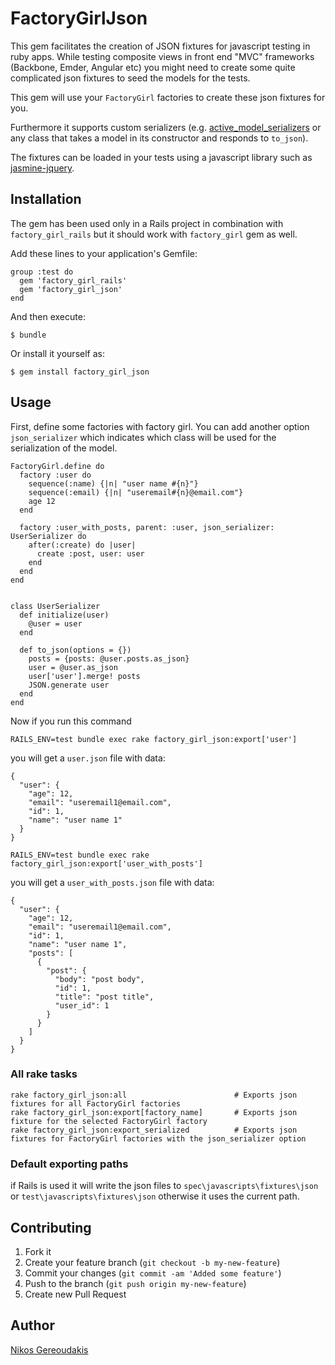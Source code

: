 # FactoryGirlJson

This gem facilitates the creation of JSON fixtures for javascript testing in ruby apps.
While testing composite views in front end "MVC" frameworks (Backbone, Emder, Angular etc) 
you might need to create some quite complicated json fixtures to seed the models for the tests.

This gem will use your `FactoryGirl` factories to create these json fixtures for you.

Furthermore it supports custom serializers (e.g. [active_model_serializers](https://github.com/josevalim/active_model_serializers) or any class that takes a model in its constructor and responds to `to_json`).

The fixtures can be loaded in your tests using a javascript library such as [jasmine-jquery](https://github.com/velesin/jasmine-jquery#json-fixtures).

## Installation

The gem has been used only in a Rails project in combination with `factory_girl_rails` but it should work with `factory_girl` gem as well.

Add these lines to your application's Gemfile:
    
    group :test do
      gem 'factory_girl_rails'
      gem 'factory_girl_json'
    end


And then execute:

    $ bundle

Or install it yourself as:

    $ gem install factory_girl_json

## Usage

First, define some factories with factory girl. 
You can add another option `json_serializer` which indicates which class will be used for the serialization of the model.

    FactoryGirl.define do
      factory :user do
        sequence(:name) {|n| "user name #{n}"}
        sequence(:email) {|n| "useremail#{n}@email.com"}
        age 12
      end

      factory :user_with_posts, parent: :user, json_serializer: UserSerializer do
        after(:create) do |user|
          create :post, user: user
        end
      end
    end


    class UserSerializer
      def initialize(user)
        @user = user
      end

      def to_json(options = {})
        posts = {posts: @user.posts.as_json}
        user = @user.as_json
        user['user'].merge! posts
        JSON.generate user
      end
    end


Now if you run this command

`RAILS_ENV=test bundle exec rake factory_girl_json:export['user']`

you will get a `user.json` file with data:

    {
      "user": {
        "age": 12,
        "email": "useremail1@email.com",
        "id": 1,
        "name": "user name 1"
      }
    }

`RAILS_ENV=test bundle exec rake factory_girl_json:export['user_with_posts']`

you will get a `user_with_posts.json` file with data:

    {
      "user": {
        "age": 12,
        "email": "useremail1@email.com",
        "id": 1,
        "name": "user name 1",
        "posts": [
          {
            "post": {
              "body": "post body",
              "id": 1,
              "title": "post title",
              "user_id": 1
            }
          }
        ]
      }
    }

### All rake tasks
    rake factory_girl_json:all                        # Exports json fixtures for all FactoryGirl factories
    rake factory_girl_json:export[factory_name]       # Exports json fixture for the selected FactoryGirl factory
    rake factory_girl_json:export_serialized          # Exports json fixtures for FactoryGirl factories with the json_serializer option

### Default exporting paths
if Rails is used it will write the json files to `spec\javascripts\fixtures\json` or `test\javascripts\fixtures\json`
otherwise it uses the current path.

## Contributing

1. Fork it
2. Create your feature branch (`git checkout -b my-new-feature`)
3. Commit your changes (`git commit -am 'Added some feature'`)
4. Push to the branch (`git push origin my-new-feature`)
5. Create new Pull Request

## Author

[Nikos Gereoudakis](https://twitter.com/ni_ger)